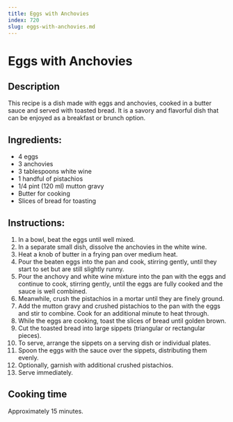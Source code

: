 ```yaml
---
title: Eggs with Anchovies
index: 720
slug: eggs-with-anchovies.md
---
```


# Eggs with Anchovies

## Description
This recipe is a dish made with eggs and anchovies, cooked in a butter sauce and served with toasted bread. It is a savory and flavorful dish that can be enjoyed as a breakfast or brunch option.

## Ingredients:
- 4 eggs
- 3 anchovies
- 3 tablespoons white wine
- 1 handful of pistachios
- 1/4 pint (120 ml) mutton gravy
- Butter for cooking
- Slices of bread for toasting

## Instructions:
1. In a bowl, beat the eggs until well mixed.
2. In a separate small dish, dissolve the anchovies in the white wine.
3. Heat a knob of butter in a frying pan over medium heat.
4. Pour the beaten eggs into the pan and cook, stirring gently, until they start to set but are still slightly runny.
5. Pour the anchovy and white wine mixture into the pan with the eggs and continue to cook, stirring gently, until the eggs are fully cooked and the sauce is well combined.
6. Meanwhile, crush the pistachios in a mortar until they are finely ground.
7. Add the mutton gravy and crushed pistachios to the pan with the eggs and stir to combine. Cook for an additional minute to heat through.
8. While the eggs are cooking, toast the slices of bread until golden brown.
9. Cut the toasted bread into large sippets (triangular or rectangular pieces).
10. To serve, arrange the sippets on a serving dish or individual plates.
11. Spoon the eggs with the sauce over the sippets, distributing them evenly.
12. Optionally, garnish with additional crushed pistachios.
13. Serve immediately.

## Cooking time
Approximately 15 minutes.